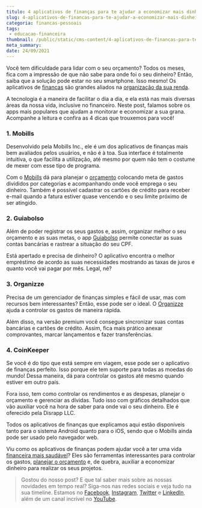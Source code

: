 ```yaml
---
titulo: 4 aplicativos de finanças para te ajudar a economizar mais dinheiro
slug: 4-aplicativos-de-financas-para-te-ajudar-a-economizar-mais-dinheiro
categoria: financas-pessoais
tags:
 - educacao-financeira
thumbnail: /public/static/cms-content/4-aplicativos-de-financas-para-te-ajudar-a-economizar-mais-dinheiro.jpg
meta_summary: 
date: 24/09/2021
---
```

Você tem dificuldade para lidar com o seu orçamento? Todos os meses, fica com a impressão de que não sabe para onde foi o seu dinheiro? Então, saiba que a solução pode estar no seu smartphone. Isso mesmo! Os aplicativos de [finanças](https://www.embracon.com.br/blog/planejamento-financeiro-um-guia-para-as-financas-nao-sairem-de-controle) são grandes aliados na [organização da sua renda](https://www.embracon.com.br/blog/7-dicas-para-comecar-a-sua-organizacao-financeira).

A tecnologia é a maneira de facilitar o dia a dia, e ela está nas mais diversas áreas da nossa vida, inclusive no financeiro. Neste post, falamos sobre os apps mais populares que ajudam a monitorar e economizar a sua grana. Acompanhe a leitura e confira as 4 dicas que trouxemos para você!

### 1. Mobills

Desenvolvido pela Mobills Inc., ele é um dos aplicativos de finanças mais bem avaliados pelos usuários, e não é à toa. Sua interface é totalmente intuitiva, o que facilita a utilização, até mesmo por quem não tem o costume de mexer com esse tipo de programa.

Com o [Mobills](https://www.mobills.com.br/) dá para planejar o [orçamento](https://www.embracon.com.br/blog/aprenda-como-montar-um-orcamento-familiar-em-5-passos) colocando meta de gastos divididos por categorias e acompanhando onde você emprega o seu dinheiro. Também é possível cadastrar os cartões de crédito para receber e-mail quando a fatura estiver quase vencendo e o seu limite próximo de ser atingido.

### 2. Guiabolso

Além de poder registrar os seus gastos e, assim, organizar melhor o seu orçamento e as suas metas, o app [Guiabolso](https://www.guiabolso.com.br/) permite conectar as suas contas bancárias e rastrear a situação do seu CPF.

Está apertado e precisa de dinheiro? O aplicativo encontra o melhor empréstimo de acordo as suas necessidades mostrando as taxas de juros e quanto você vai pagar por mês. Legal, né?

### 3. Organizze

Precisa de um gerenciador de finanças simples e fácil de usar, mas com recursos bem interessantes? Então, esse pode ser o ideal. O [Organizze](https://www.organizze.com.br/) ajuda a controlar os gastos de maneira rápida.

Além disso, na versão premium você consegue sincronizar suas contas bancárias e cartões de crédito. Assim, fica mais prático anexar comprovantes, marcar lançamentos e fazer transferências.

### 4. CoinKeeper

Se você é do tipo que está sempre em viagem, esse pode ser o aplicativo de finanças perfeito. Isso porque ele tem suporte para todas as moedas do mundo! Dessa maneira, dá para controlar os gastos até mesmo quando estiver em outro país.

Fora isso, tem como controlar os rendimentos e as despesas, planejar o orçamento e gerenciar as dívidas. Tudo isso com gráficos detalhados que vão auxiliar você na hora de saber para onde vai o seu dinheiro. Ele é oferecido pela Disrapp LLC.

Todos os aplicativos de finanças que explicamos aqui estão disponíveis tanto para o sistema Android quanto para o iOS, sendo que o Mobills ainda pode ser usado pelo navegador web.

Viu como os aplicativos de finanças podem ajudar você a ter uma vida [financeira mais saudável](https://www.embracon.com.br/blog/planeje-sua-vida-financeira-e-fique-sempre-no-azul)? Eles são ferramentas interessantes para controlar os gastos, [planejar o orçamento](https://www.embracon.com.br/blog/planejamento-financeiro-um-guia-para-as-financas-nao-sairem-de-controle) e, de quebra, auxiliar a economizar dinheiro para realizar os seus projetos.

> Gostou do nosso post? E que tal saber mais sobre as nossas novidades em tempo real? Siga-nos nas redes sociais e veja tudo na sua timeline. Estamos no [Facebook](https://www.facebook.com/embracon/), [Instagram](https://www.instagram.com/embraconoficial/), [Twitter](https://twitter.com/embracon) e [LinkedIn](https://www.linkedin.com/company/1018875/), além de um canal incrível no [YouTube](https://www.youtube.com/channel/UCL-Y0mv9zc73Iek48NLUBzQ).
